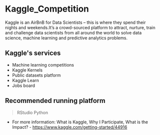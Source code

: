# Kaggle_Competition
Kaggle is an AirBnB for Data Scientists – this is where they spend their nights and weekends.It’s a crowd-sourced platform to attract, nurture, train and challenge data scientists from all around  the world to solve data science, machine learning and predictive analytics problems.

## Kaggle's services
- Machine learning competitions
- Kaggle Kernels
- Public datasets platform
- Kaggle Learn
- Jobs board

## Recommended running platform 
> RStudio
> Python

* For more information: 
What is Kaggle, Why I Participate, What is the Impact? - https://www.kaggle.com/getting-started/44916
